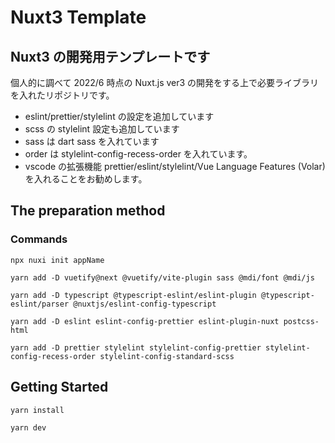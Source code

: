 # Nuxt3 Template

## Nuxt3 の開発用テンプレートです

個人的に調べて 2022/6 時点の Nuxt.js ver3 の開発をする上で必要ライブラリを入れたリポジトリです。

- eslint/prettier/stylelint の設定を追加しています
- scss の stylelint 設定も追加しています
- sass は dart sass を入れています
- order は stylelint-config-recess-order を入れています。
- vscode の拡張機能 prettier/eslint/stylelint/Vue Language Features (Volar) を入れることをお勧めします。

## The preparation method

### Commands

`npx nuxi init appName`

`yarn add -D vuetify@next @vuetify/vite-plugin sass @mdi/font @mdi/js`

`yarn add -D typescript @typescript-eslint/eslint-plugin @typescript-eslint/parser @nuxtjs/eslint-config-typescript`

`yarn add -D eslint eslint-config-prettier eslint-plugin-nuxt postcss-html`

`yarn add -D prettier stylelint stylelint-config-prettier stylelint-config-recess-order stylelint-config-standard-scss`

## Getting Started

`yarn install`

`yarn dev`

